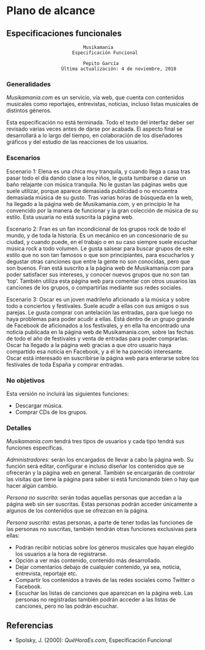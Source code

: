 # Plano de alcance
## Especificaciones funcionales

								Musikamania
							Especificación Funcional

								Pepito García
						Última actualización: 4 de noviembre, 2018

### Generalidades

<i>Musikamania.com</i> es un servicio, vía web, que cuenta con contenidos musicales como reportajes, entrevistas, noticias, incluso listas musicales de distintos géneros. 

Esta especificación no está terminada. Todo el texto del interfaz deber ser revisado varias veces antes de darse por acabada. El aspecto final se desarrollará a lo largo del tiempo, en colaboración de los diseñadores gráficos y del estudio de las reacciones de los usuarios.

### Escenarios

Escenario 1: Elena es una chica muy tranquila, y cuando llega a casa tras pasar todo el día dando clase a los niños, le gusta tumbarse o darse un baño relajante con música tranquila. No le gustan las páginas webs que suele utilizar, porque aparece demasiada publicidad o no encuentra demasiada música de su gusto. Tras varias horas de búsqueda en la web, ha llegado a la página web de Musikamania.com, y en principio le ha convencido por la manera de funcionar y la gran colección de música de su estilo. Esta usuaria no está suscrita la página web.  

Escenario 2: Fran es un fan incondicional de los grupos rock de todo el mundo, y de toda la historia. Es un mecánico en un concesionario de su ciudad, y cuando puede, en el trabajo o en su caso siempre suele escuchar música rock a todo volumen.  Le gusta salsear para buscar grupos de este estilo que no son tan famosos o que son principiantes, para escucharlos y degustar otras canciones que entre la gente no son conocidas, pero que son buenos. Fran está suscrito a la página web de Musikamania.com para poder satisfacer sus intereses, y conocer nuevos grupos que no son tan ‘top’. También utiliza esta página web para comentar con otros usuarios las canciones de los grupos, o compartirlas mediante sus redes sociales. 


Escenario 3: Oscar es un joven madrileño aficionado a la música y sobre todo a conciertos y festivales. Suele acudir a ellas con sus amigos o sus parejas. Le gusta comprar con antelación las entradas, para que luego no haya problemas para poder acudir a ellas. Está dentro de un grupo grande de Facebook de aficionados a los festivales, y en ella ha encontrado una noticia publicada en la página web de Musikamania.com, sobre las fechas de todo el año de festivales y venta de entradas para poder comprarlas. Oscar ha llegado a la página web gracias a que otro usuario haya compartido esa noticia en Facebook, y a él le ha parecido interesante. Oscar está interesado en suscribirse la página web para enterarse sobre los festivales de toda España  y comprar entradas. 

### No objetivos 

Esta versión no incluirá las siguientes funciones:

- Descargar música.
- Comprar CDs de los grupos.

### Detalles

<i>Musikamania.com</i> tendrá tres tipos de usuarios y cada tipo tendrá sus funciones específicas. 

*Administradores:* serán los encargados de llevar a cabo la página web. Su función será editar, configurar e incluso diseñar los contenidos que se ofrecerán y la página web en general. También se encargarán de controlar las visitas que tiene la página para saber si está funcionando bien o hay que hacer algún cambio.

*Persona no suscrita:* serán todas aquellas personas que accedan a la página web sin ser suscritas. Estas personas podrán acceder únicamente a algunos de los contenidos que se ofrezcan en la página. 

*Persona suscrita:* estas personas, a parte de tener todas las funciones de las personas no suscritas, también tendrán otras funciones exclusivas para ellas:

- Podrán recibir noticias sobre los géneros musicales que hayan elegido los usuarios a la hora de registrarse.
- Opción a ver más contenido, contenido más desarrollado.
- Dejar comentarios debajo de cualquier contenido, ya sea, noticia, entrevista, reportaje etc. 
- Compartir los contenidos a través de las redes sociales como Twitter o Facebook.
- Escuchar las listas de canciones que aparezcan en la página web. Las personas no registradas también podrán acceder a las listas de canciones, pero no las podrán escuchar.

## Referencias

- Spolsky, J. (2000): <i>QuéHoraEs.com</i>, Especificación Funcional 
